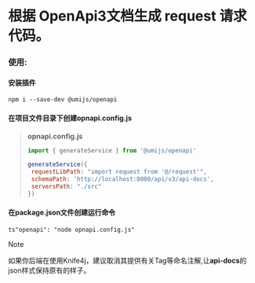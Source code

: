 # 根据 **OpenApi3**文档生成 request 请求代码。

### 使用:

#### 安装插件

```
npm i --save-dev @umijs/openapi
```

#### 在项目文件目录下创建opnapi.config.js

>**opnapi.config.js**
>
>```javascript
>import { generateService } from '@umijs/openapi'
>
>generateService({
>  requestLibPath: "import request from '@/request'",
>  schemaPath: 'http://localhost:8080/api/v3/api-docs',
>  serversPath: "./src"
>})
>```
>
>

#### 在package.json文件创建运行命令

```
ts"openapi": "node opnapi.config.js"
```

> [!NOTE]
>
> 如果你后端在使用Knife4j，建议取消其提供有关Tag等命名注解,让**api-docs**的json样式保持原有的样子。

